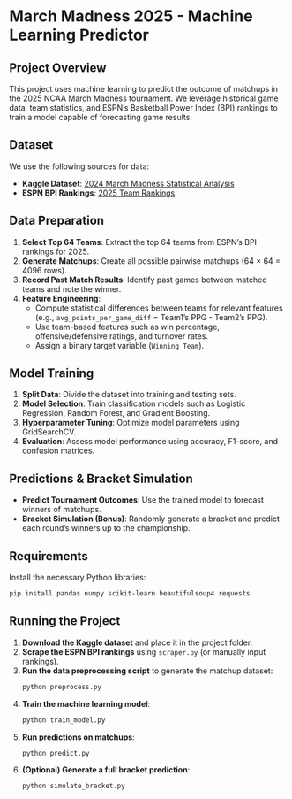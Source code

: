 # March Madness 2025 - Machine Learning Predictor

## Project Overview
This project uses machine learning to predict the outcome of matchups in the 2025 NCAA March Madness tournament. We leverage historical game data, team statistics, and ESPN’s Basketball Power Index (BPI) rankings to train a model capable of forecasting game results.

## Dataset
We use the following sources for data:
- **Kaggle Dataset**: [2024 March Madness Statistical Analysis](https://www.kaggle.com/datasets/jonathanpilafas/2024-march-madness-statistical-analysis)
- **ESPN BPI Rankings**: [2025 Team Rankings](https://www.espn.com/mens-college-basketball/bpi)

## Data Preparation
1. **Select Top 64 Teams**: Extract the top 64 teams from ESPN’s BPI rankings for 2025.
2. **Generate Matchups**: Create all possible pairwise matchups (64 × 64 = 4096 rows).
3. **Record Past Match Results**: Identify past games between matched teams and note the winner.
4. **Feature Engineering**:
   - Compute statistical differences between teams for relevant features (e.g., `avg_points_per_game_diff` = Team1’s PPG - Team2’s PPG).
   - Use team-based features such as win percentage, offensive/defensive ratings, and turnover rates.
   - Assign a binary target variable (`Winning Team`).

## Model Training
1. **Split Data**: Divide the dataset into training and testing sets.
2. **Model Selection**: Train classification models such as Logistic Regression, Random Forest, and Gradient Boosting.
3. **Hyperparameter Tuning**: Optimize model parameters using GridSearchCV.
4. **Evaluation**: Assess model performance using accuracy, F1-score, and confusion matrices.

## Predictions & Bracket Simulation
- **Predict Tournament Outcomes**: Use the trained model to forecast winners of matchups.
- **Bracket Simulation (Bonus)**: Randomly generate a bracket and predict each round’s winners up to the championship.

## Requirements
Install the necessary Python libraries:
```bash
pip install pandas numpy scikit-learn beautifulsoup4 requests
```

## Running the Project
1. **Download the Kaggle dataset** and place it in the project folder.
2. **Scrape the ESPN BPI rankings** using `scraper.py` (or manually input rankings).
3. **Run the data preprocessing script** to generate the matchup dataset:
   ```bash
   python preprocess.py
   ```
4. **Train the machine learning model**:
   ```bash
   python train_model.py
   ```
5. **Run predictions on matchups**:
   ```bash
   python predict.py
   ```
6. **(Optional) Generate a full bracket prediction**:
   ```bash
   python simulate_bracket.py
   ```

